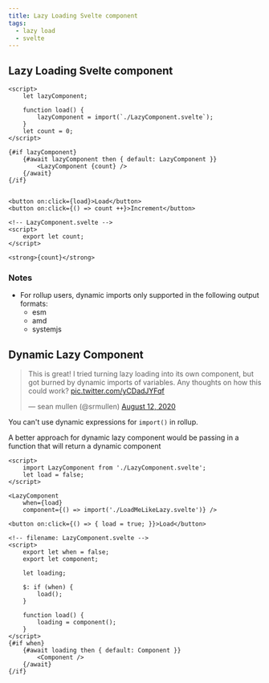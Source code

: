```yaml
---
title: Lazy Loading Svelte component
tags:
  - lazy load
  - svelte
---
```


## Lazy Loading Svelte component

```svelte
<script>
	let lazyComponent;

	function load() {
		lazyComponent = import(`./LazyComponent.svelte`);
	}
	let count = 0;
</script>

{#if lazyComponent}
	{#await lazyComponent then { default: LazyComponent }}
		<LazyComponent {count} />
	{/await}
{/if}


<button on:click={load}>Load</button>
<button on:click={() => count ++}>Increment</button>
```

```svelte
<!-- LazyComponent.svelte -->
<script>
	export let count;
</script>

<strong>{count}</strong>
```

### Notes

- For rollup users, dynamic imports only supported in the following output formats:
  - esm
  - amd
  - systemjs

## Dynamic Lazy Component

<blockquote class="twitter-tweet"><p lang="en" dir="ltr">This is great! I tried turning lazy loading into its own component, but got burned by dynamic imports of variables. Any thoughts on how this could work? <a href="https://t.co/yCDadJYFqf">pic.twitter.com/yCDadJYFqf</a></p>&mdash; sean mullen (@srmullen) <a href="https://twitter.com/srmullen/status/1293549224676777984?ref_src=twsrc%5Etfw">August 12, 2020</a></blockquote>

You can't use dynamic expressions for `import()` in rollup.

A better approach for dynamic lazy component would be passing in a function that will return a dynamic component

```svelte
<script>
	import LazyComponent from './LazyComponent.svelte';
	let load = false;
</script>

<LazyComponent 
	when={load}
	component={() => import('./LoadMeLikeLazy.svelte')} />

<button on:click={() => { load = true; }}>Load</button>
```

```svelte
<!-- filename: LazyComponent.svelte -->
<script>
	export let when = false;
	export let component;

	let loading;

	$: if (when) {
		load();
	}

	function load() {
		loading = component();
	}
</script>
{#if when}
	{#await loading then { default: Component }}
		<Component />
	{/await}
{/if}
```